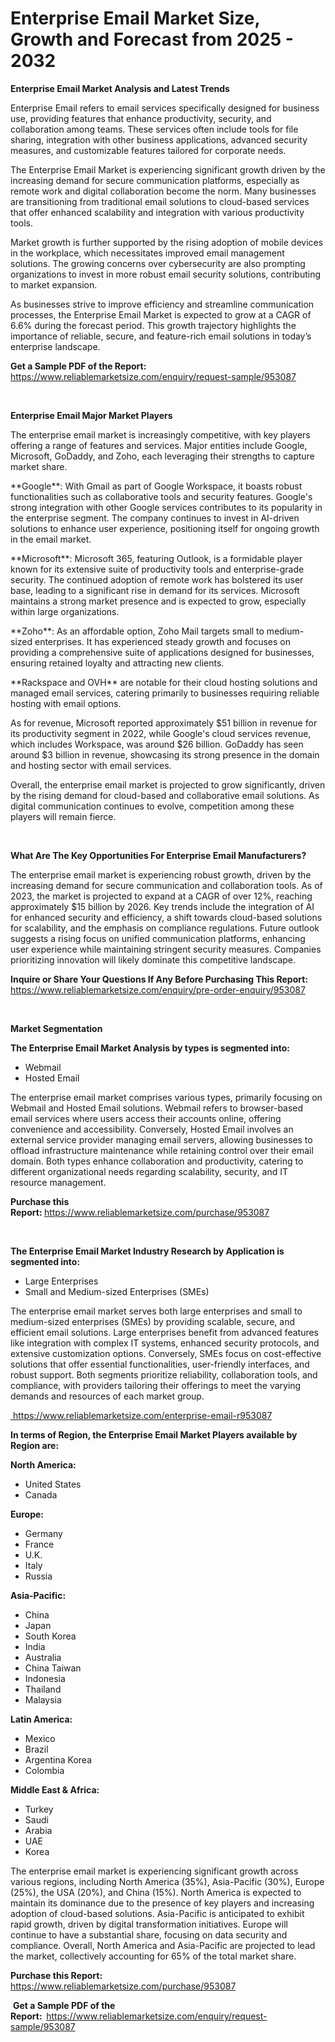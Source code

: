 <p><h1>Enterprise Email Market Size, Growth and Forecast from 2025 - 2032</h1></p><p><strong>Enterprise Email Market Analysis and Latest Trends</strong></p>
<p><p>Enterprise Email refers to email services specifically designed for business use, providing features that enhance productivity, security, and collaboration among teams. These services often include tools for file sharing, integration with other business applications, advanced security measures, and customizable features tailored for corporate needs.</p><p>The Enterprise Email Market is experiencing significant growth driven by the increasing demand for secure communication platforms, especially as remote work and digital collaboration become the norm. Many businesses are transitioning from traditional email solutions to cloud-based services that offer enhanced scalability and integration with various productivity tools. </p><p>Market growth is further supported by the rising adoption of mobile devices in the workplace, which necessitates improved email management solutions. The growing concerns over cybersecurity are also prompting organizations to invest in more robust email security solutions, contributing to market expansion. </p><p>As businesses strive to improve efficiency and streamline communication processes, the Enterprise Email Market is expected to grow at a CAGR of 6.6% during the forecast period. This growth trajectory highlights the importance of reliable, secure, and feature-rich email solutions in today’s enterprise landscape.</p></p>
<p><strong>Get a Sample PDF of the Report:&nbsp;</strong> <a href="https://www.reliablemarketsize.com/enquiry/request-sample/953087?utm_campaign=2640&utm_medium=2&utm_source=Github&utm_content=ia&utm_term=17042025&utm_id=enterprise-email">https://www.reliablemarketsize.com/enquiry/request-sample/953087</a></p>
<p>&nbsp;</p>
<p><strong>Enterprise Email Major Market Players</strong></p>
<p><p>The enterprise email market is increasingly competitive, with key players offering a range of features and services. Major entities include Google, Microsoft, GoDaddy, and Zoho, each leveraging their strengths to capture market share.</p><p>**Google**: With Gmail as part of Google Workspace, it boasts robust functionalities such as collaborative tools and security features. Google's strong integration with other Google services contributes to its popularity in the enterprise segment. The company continues to invest in AI-driven solutions to enhance user experience, positioning itself for ongoing growth in the email market.</p><p>**Microsoft**: Microsoft 365, featuring Outlook, is a formidable player known for its extensive suite of productivity tools and enterprise-grade security. The continued adoption of remote work has bolstered its user base, leading to a significant rise in demand for its services. Microsoft maintains a strong market presence and is expected to grow, especially within large organizations.</p><p>**Zoho**: As an affordable option, Zoho Mail targets small to medium-sized enterprises. It has experienced steady growth and focuses on providing a comprehensive suite of applications designed for businesses, ensuring retained loyalty and attracting new clients.</p><p>**Rackspace and OVH** are notable for their cloud hosting solutions and managed email services, catering primarily to businesses requiring reliable hosting with email options.</p><p>As for revenue, Microsoft reported approximately $51 billion in revenue for its productivity segment in 2022, while Google's cloud services revenue, which includes Workspace, was around $26 billion. GoDaddy has seen around $3 billion in revenue, showcasing its strong presence in the domain and hosting sector with email services.</p><p>Overall, the enterprise email market is projected to grow significantly, driven by the rising demand for cloud-based and collaborative email solutions. As digital communication continues to evolve, competition among these players will remain fierce.</p></p>
<p>&nbsp;</p>
<p><strong>What Are The Key Opportunities For Enterprise Email Manufacturers?</strong></p>
<p><p>The enterprise email market is experiencing robust growth, driven by the increasing demand for secure communication and collaboration tools. As of 2023, the market is projected to expand at a CAGR of over 12%, reaching approximately $15 billion by 2026. Key trends include the integration of AI for enhanced security and efficiency, a shift towards cloud-based solutions for scalability, and the emphasis on compliance regulations. Future outlook suggests a rising focus on unified communication platforms, enhancing user experience while maintaining stringent security measures. Companies prioritizing innovation will likely dominate this competitive landscape.</p></p>
<p><strong>Inquire or Share Your Questions If Any Before Purchasing This Report:</strong> <a href="https://www.reliablemarketsize.com/enquiry/pre-order-enquiry/953087?utm_campaign=2640&utm_medium=2&utm_source=Github&utm_content=ia&utm_term=17042025&utm_id=enterprise-email">https://www.reliablemarketsize.com/enquiry/pre-order-enquiry/953087</a></p>
<p>&nbsp;</p>
<p><strong>Market Segmentation</strong></p>
<p><strong>The Enterprise Email Market Analysis by types is segmented into:</strong></p>
<p><ul><li>Webmail</li><li>Hosted Email</li></ul></p>
<p><p>The enterprise email market comprises various types, primarily focusing on Webmail and Hosted Email solutions. Webmail refers to browser-based email services where users access their accounts online, offering convenience and accessibility. Conversely, Hosted Email involves an external service provider managing email servers, allowing businesses to offload infrastructure maintenance while retaining control over their email domain. Both types enhance collaboration and productivity, catering to different organizational needs regarding scalability, security, and IT resource management.</p></p>
<p><strong>Purchase this Report:&nbsp;</strong><a href="https://www.reliablemarketsize.com/purchase/953087?utm_campaign=2640&utm_medium=2&utm_source=Github&utm_content=ia&utm_term=17042025&utm_id=enterprise-email">https://www.reliablemarketsize.com/purchase/953087</a></p>
<p>&nbsp;</p>
<p><strong>The Enterprise Email Market Industry Research by Application is segmented into:</strong></p>
<p><ul><li>Large Enterprises</li><li>Small and Medium-sized Enterprises (SMEs)</li></ul></p>
<p><p>The enterprise email market serves both large enterprises and small to medium-sized enterprises (SMEs) by providing scalable, secure, and efficient email solutions. Large enterprises benefit from advanced features like integration with complex IT systems, enhanced security protocols, and extensive customization options. Conversely, SMEs focus on cost-effective solutions that offer essential functionalities, user-friendly interfaces, and robust support. Both segments prioritize reliability, collaboration tools, and compliance, with providers tailoring their offerings to meet the varying demands and resources of each market group.</p></p>
<p><a href="https://www.reliablemarketsize.com/enterprise-email-r953087?utm_campaign=2640&utm_medium=2&utm_source=Github&utm_content=ia&utm_term=17042025&utm_id=enterprise-email">&nbsp;https://www.reliablemarketsize.com/enterprise-email-r953087</a></p>
<p><strong>In terms of Region, the Enterprise Email Market Players available by Region are:</strong></p>
<p>
    <p> <strong> North America: </strong>
        <ul>
            <li>United States</li>
            <li>Canada</li>
        </ul>
        </p> 
    <p> <strong> Europe: </strong>
        <ul>
            <li>Germany</li>
            <li>France</li>
            <li>U.K.</li>
            <li>Italy</li>
            <li>Russia</li>
        </ul>
        </p> 
    <p> <strong> Asia-Pacific: </strong>
        <ul>
            <li>China</li>
            <li>Japan</li>
            <li>South Korea</li>
            <li>India</li>
            <li>Australia</li>
            <li>China Taiwan</li>
            <li>Indonesia</li>
            <li>Thailand</li>
            <li>Malaysia</li>
        </ul>
        </p> 
    <p> <strong> Latin America: </strong>
        <ul>
            <li>Mexico</li>
            <li>Brazil</li>
            <li>Argentina Korea</li>
            <li>Colombia</li>
        </ul>
        </p> 
    <p> <strong> Middle East & Africa: </strong>
        <ul>
            <li>Turkey</li>
            <li>Saudi</li>
            <li>Arabia</li>
            <li>UAE</li>
            <li>Korea</li>
        </ul>
    </p>
    </p>
<p><p>The enterprise email market is experiencing significant growth across various regions, including North America (35%), Asia-Pacific (30%), Europe (25%), the USA (20%), and China (15%). North America is expected to maintain its dominance due to the presence of key players and increasing adoption of cloud-based solutions. Asia-Pacific is anticipated to exhibit rapid growth, driven by digital transformation initiatives. Europe will continue to have a substantial share, focusing on data security and compliance. Overall, North America and Asia-Pacific are projected to lead the market, collectively accounting for 65% of the total market share.</p></p>
<p><strong>Purchase this Report: </strong><a href="https://www.reliablemarketsize.com/purchase/953087?utm_campaign=2640&utm_medium=2&utm_source=Github&utm_content=ia&utm_term=17042025&utm_id=enterprise-email">https://www.reliablemarketsize.com/purchase/953087</a></p>
<p>&nbsp;<strong>Get a Sample PDF of the Report:&nbsp;&nbsp;</strong><a href="https://www.reliablemarketsize.com/enquiry/request-sample/953087?utm_campaign=2640&utm_medium=2&utm_source=Github&utm_content=ia&utm_term=17042025&utm_id=enterprise-email">https://www.reliablemarketsize.com/enquiry/request-sample/953087</a></p>
<p><strong></strong></p>
<p><p></p><p></p><p></p></p>